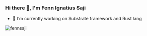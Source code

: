 ### Hi there 👋, I'm Fenn Ignatius Saji

- 🔭 I’m currently working on Substrate framework and Rust lang

<p align="left"> <img src="https://komarev.com/ghpvc/?username=fennsaji&label=Profile%20views&color=0e75b6&style=flat" alt="fennsaji" /> </p>
<!-- 
[![Top Langs](https://github-readme-stats.vercel.app/api/top-langs/?username=fennsaji&layout=compact)](https://github.com/anuraghazra/github-readme-stats)

[![Fenn's GitHub stats](https://github-readme-stats.vercel.app/api?username=fennsaji&count_private=true&show_icons=true)](https://github.com/anuraghazra/github-readme-stats) -->

<p><img align="center" src="https://github-readme-streak-stats.herokuapp.com/?user=fennsaji" alt="fennsaji" /></p>

